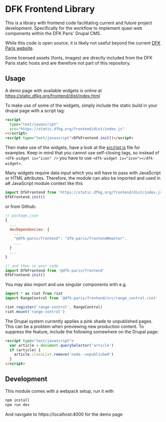 # DFK Frontend Library

This is a library with frontend code facilitating current and future project
development. Specifically for the workflow to implement quasi web components
within the DFK Paris' Drupal CMS.

While this code is open source, it is likely not useful beyond the current
[DFK Paris website](https://dfk-paris.org).

Some licensed assets (fonts, images) are directly included from the DFK Paris
static hosts and are therefore not part of this repository.


## Usage

A demo page with available widgets is online at
https://static.dfkg.org/frontend/dist/index.html

To make use of some of the widgets, simply include the static
build in your drupal page with a script tag:

~~~html
<script
  type="text/javascript"
  src="https://static.dfkg.org/frontend/dist/index.js"
></script>
<script type="text/javascript">DfkFrontend.init()</script>
~~~

Then make use of the widgets, have a look at the
[src/riot.js](https://github.com/dfk-paris/frontend/blob/master/src/demo.riot)
file for examples. Keep in mind that you cannot use self-closing tags, so
instead of `<dfk-widget is="icon" />` you have to use
`<dfk-widget is="icon"></dfk-widget>`.

Many widgets require data input which you will have to pass with JavaScript or
HTML attributes. Therefore, the module can also be imported and used in a#
JavaScript module context like this

~~~javascript
import DfkFrontend from 'https://static.dfkg.org/frontend/dist/index.js'
DfkFrontend.init()
~~~

or from Github:

~~~javascript
// package.json
{
  ...
  devDependencies: {
    ...
    "@dfk-paris/frontend": "dfk-paris/frontend#master",
    ...
  }
  ...
}

// and then in your code
import DfkFrontend from '@dfk-paris/frontend'
DfkFrontend.init()
~~~

You may also import and use singular components with e.g.

~~~javascript
import * as riot from riot
import RangeControl from '@dfk-paris/frontend/src/range_control.riot'

riot.register('range-control', RangeControl)
riot.mount('range-control')
~~~

The Drupal system currently applies a pink shade to unpublished pages. This
can be a problem when previewing new production content. To suppress the
feature, include the following somewhere on the Drupal page:

~~~html
<script type="text/javascript">
  var article = document.querySelector('article')
  if (article) {
    article.classList.remove('node--unpublished')
  }
</script>
~~~


## Development

This module comes with a webpack setup, run it with

~~~bash
npm install
npm run dev
~~~

And navigate to https://localhost:4000 for the demo page
